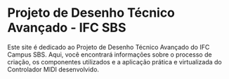 # Projeto de Desenho Técnico Avançado - IFC SBS

Este site é dedicado ao Projeto de Desenho Técnico Avançado do IFC Campus SBS. Aqui, você encontrará informações sobre o processo de criação, os componentes utilizados e a aplicação prática e virtualizada do Controlador MIDI desenvolvido.
